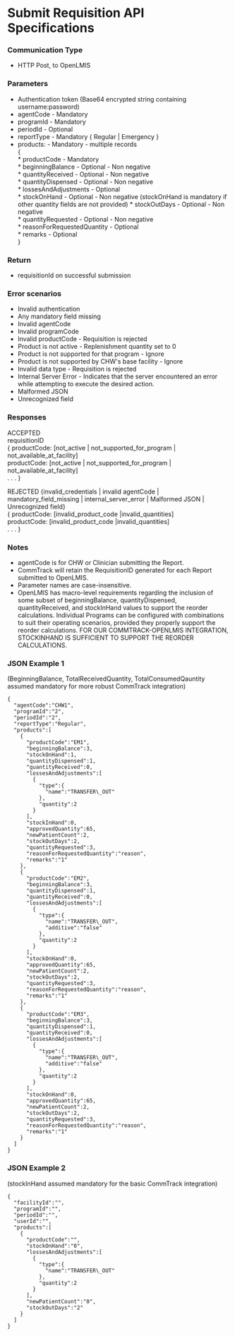 # Submit Requisition API Specifications

### Communication Type

- HTTP Post, to OpenLMIS

### Parameters

- Authentication token (Base64 encrypted string containing username:password)
- agentCode - Mandatory
- programId - Mandatory
- periodId - Optional
- reportType - Mandatory { Regular | Emergency }
- products: - Mandatory - multiple records  
  {  
      * productCode - Mandatory  
      * beginningBalance - Optional - Non negative  
      * quantityReceived - Optional - Non negative  
      * quantityDispensed - Optional - Non negative  
      * lossesAndAdjustments - Optional  
      * stockOnHand - Optional - Non negative (stockOnHand is mandatory if other quantity fields are not provided)
      * stockOutDays - Optional - Non negative  
      * quantityRequested - Optional - Non negative  
      * reasonForRequestedQuantity - Optional  
      * remarks - Optional  
}  

### Return

- requisitionId on successful submission

### Error scenarios

- Invalid authentication
- Any mandatory field missing
- Invalid agentCode
- Invalid programCode
- Invalid productCode - Requisition is rejected
- Product is not active - Replenishment quantity set to 0
- Product is not supported for that program - Ignore
- Product is not supported by CHW's base facility - Ignore
- Invalid data type - Requisition is rejected
- Internal Server Error - Indicates that the server encountered an error while attempting to execute the desired action.
- Malformed JSON
- Unrecognized field

### Responses

ACCEPTED  
requisitionID  
{ productCode:   [not_active | not_supported_for_program | not_available_at_facility]  
   productCode:   [not_active | not_supported_for_program | not_available_at_facility]  
   . . . }  
 
REJECTED   {invalid_credentials | invalid agentCode | mandatory_field_missing | internal_server_error | Malformed JSON | Unrecognized field}  
{ productCode:   [invalid_product_code |invalid_quantities]  
  productCode:   [invalid_product_code |invalid_quantities]  
  . . . }  


### Notes

- agentCode is for CHW or Clinician submitting the Report.
- CommTrack will retain the RequisitionID generated for each Report submitted to OpenLMIS.
- Parameter names are case-insensitive.
- OpenLMIS has macro-level requirements regarding the inclusion of some subset of beginningBalance, quantityDispensed, quantityReceived, and stockInHand values to support the reorder calculations. Individual Programs can be configured with combinations to suit their operating scenarios, provided they properly support the reorder calculations. FOR OUR COMMTRACK-OPENLMIS INTEGRATION, STOCKINHAND IS SUFFICIENT TO SUPPORT THE REORDER CALCULATIONS.

### JSON Example 1

(BeginningBalance, TotalReceivedQuantity, TotalConsumedQauntity assumed mandatory for more robust CommTrack integration)

    {
      "agentCode":"CHW1",
      "programId":"2",
      "periodId":"2",
      "reportType":"Regular",
      "products":[
        {
          "productCode":"EM1",
          "beginningBalance":3,
          "stockOnHand":1,
          "quantityDispensed":1,
          "quantityReceived":0,
          "lossesAndAdjustments":[
            {
              "type":{
                "name":"TRANSFER\_OUT"
              },
              "quantity":2
            }
          ],
          "stockInHand":0,
          "approvedQuantity":65,
          "newPatientCount":2,
          "stockOutDays":2,
          "quantityRequested":3,
          "reasonForRequestedQuantity":"reason",
          "remarks":"1"
        },
        {
          "productCode":"EM2",
          "beginningBalance":3,
          "quantityDispensed":1,
          "quantityReceived":0,
          "lossesAndAdjustments":[
            {
              "type":{
                "name":"TRANSFER\_OUT",
                "additive":"false"
              },
              "quantity":2
            }
          ],
          "stockOnHand":0,
          "approvedQuantity":65,
          "newPatientCount":2,
          "stockOutDays":2,
          "quantityRequested":3,
          "reasonForRequestedQuantity":"reason",
          "remarks":"1"
        },
        {
          "productCode":"EM3",
          "beginningBalance":3,
          "quantityDispensed":1,
          "quantityReceived":0,
          "lossesAndAdjustments":[
            {
              "type":{
                "name":"TRANSFER\_OUT",
                "additive":"false"
              },
              "quantity":2
            }
          ],
          "stockOnHand":0,
          "approvedQuantity":65,
          "newPatientCount":2,
          "stockOutDays":2,
          "quantityRequested":3,
          "reasonForRequestedQuantity":"reason",
          "remarks":"1"
        }
      ]
    }

### JSON Example 2

(stockInHand assumed mandatory for the basic CommTrack integration)

    {
      "facilityId":"",
      "programId":"",
      "periodId":"",
      "userId":"",
      "products":[
        {
          "productCode":"",
          "stockOnHand":"0",
          "lossesAndAdjustments":[
            {
              "type":{
                "name":"TRANSFER\_OUT"
              },
              "quantity":2
            }
          ],
          "newPatientCount":"0",
          "stockOutDays":"2"
        }
      ]
    }

